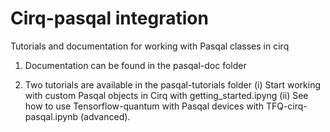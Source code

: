 # Cirq-pasqal integration
Tutorials and documentation for working with Pasqal classes in cirq

1) Documentation can be found in the pasqal-doc folder

2) Two tutorials are available in the pasqal-tutorials folder
      (i) Start working with custom Pasqal objects in Cirq with getting_started.ipyng
      (ii) See how to use Tensorflow-quantum with Pasqal devices with TFQ-cirq-pasqal.ipynb (advanced).
